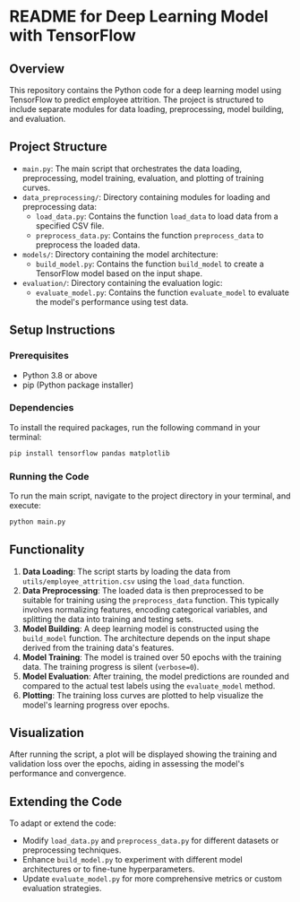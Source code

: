 # README for Deep Learning Model with TensorFlow

## Overview
This repository contains the Python code for a deep learning model using TensorFlow to predict employee attrition. The project is structured to include separate modules for data loading, preprocessing, model building, and evaluation.

## Project Structure

- `main.py`: The main script that orchestrates the data loading, preprocessing, model training, evaluation, and plotting of training curves.
- `data_preprocessing/`: Directory containing modules for loading and preprocessing data:
  - `load_data.py`: Contains the function `load_data` to load data from a specified CSV file.
  - `preprocess_data.py`: Contains the function `preprocess_data` to preprocess the loaded data.
- `models/`: Directory containing the model architecture:
  - `build_model.py`: Contains the function `build_model` to create a TensorFlow model based on the input shape.
- `evaluation/`: Directory containing the evaluation logic:
  - `evaluate_model.py`: Contains the function `evaluate_model` to evaluate the model's performance using test data.

## Setup Instructions

### Prerequisites
- Python 3.8 or above
- pip (Python package installer)

### Dependencies
To install the required packages, run the following command in your terminal:
```bash
pip install tensorflow pandas matplotlib
```

### Running the Code
To run the main script, navigate to the project directory in your terminal, and execute:
```bash
python main.py
```

## Functionality

1. **Data Loading**: The script starts by loading the data from `utils/employee_attrition.csv` using the `load_data` function.
2. **Data Preprocessing**: The loaded data is then preprocessed to be suitable for training using the `preprocess_data` function. This typically involves normalizing features, encoding categorical variables, and splitting the data into training and testing sets.
3. **Model Building**: A deep learning model is constructed using the `build_model` function. The architecture depends on the input shape derived from the training data's features.
4. **Model Training**: The model is trained over 50 epochs with the training data. The training progress is silent (`verbose=0`).
5. **Model Evaluation**: After training, the model predictions are rounded and compared to the actual test labels using the `evaluate_model` method.
6. **Plotting**: The training loss curves are plotted to help visualize the model's learning progress over epochs.

## Visualization
After running the script, a plot will be displayed showing the training and validation loss over the epochs, aiding in assessing the model's performance and convergence.

## Extending the Code
To adapt or extend the code:
- Modify `load_data.py` and `preprocess_data.py` for different datasets or preprocessing techniques.
- Enhance `build_model.py` to experiment with different model architectures or to fine-tune hyperparameters.
- Update `evaluate_model.py` for more comprehensive metrics or custom evaluation strategies.

